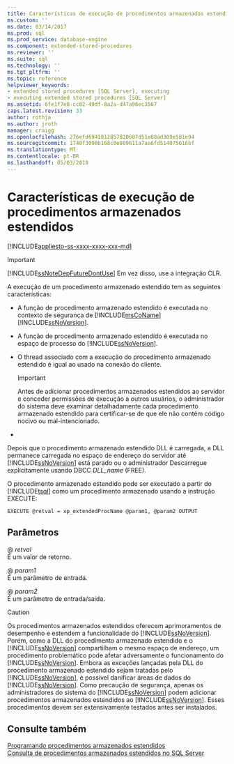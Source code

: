 ```yaml
---
title: Características de execução de procedimentos armazenados estendidos | Microsoft Docs
ms.custom: ''
ms.date: 03/14/2017
ms.prod: sql
ms.prod_service: database-engine
ms.component: extended-stored-procedures
ms.reviewer: ''
ms.suite: sql
ms.technology: ''
ms.tgt_pltfrm: ''
ms.topic: reference
helpviewer_keywords:
- extended stored procedures [SQL Server], executing
- executing extended stored procedures [SQL Server]
ms.assetid: 6fe1f7e8-cc02-49df-8a2a-d47a96ec3567
caps.latest.revision: 33
author: rothja
ms.author: jroth
manager: craigg
ms.openlocfilehash: 276efd6941012857820607d51e08ad309e581e94
ms.sourcegitcommit: 1740f3090b168c0e809611a7aa6fd514075616bf
ms.translationtype: MT
ms.contentlocale: pt-BR
ms.lasthandoff: 05/03/2018
---
```

# <a name="execution-characteristics-of-extended-stored-procedures"></a>Características de execução de procedimentos armazenados estendidos
[!INCLUDE[appliesto-ss-xxxx-xxxx-xxx-md](../../includes/appliesto-ss-xxxx-xxxx-xxx-md.md)]
    
> [!IMPORTANT]  
>  [!INCLUDE[ssNoteDepFutureDontUse](../../includes/ssnotedepfuturedontuse-md.md)] Em vez disso, use a integração CLR.  
  
 A execução de um procedimento armazenado estendido tem as seguintes características:  
  
-   A função de procedimento armazenado estendido é executada no contexto de segurança de [!INCLUDE[msCoName](../../includes/msconame-md.md)] [!INCLUDE[ssNoVersion](../../includes/ssnoversion-md.md)].  
  
-   A função de procedimento armazenado estendido é executada no espaço de processo do [!INCLUDE[ssNoVersion](../../includes/ssnoversion-md.md)].  
  
-   O thread associado com a execução do procedimento armazenado estendido é igual ao usado na conexão do cliente.  
  
    > [!IMPORTANT]  
    >  Antes de adicionar procedimentos armazenados estendidos ao servidor e conceder permissões de execução a outros usuários, o administrador do sistema deve examinar detalhadamente cada procedimento armazenado estendido para certificar-se de que ele não contém código nocivo ou mal-intencionado.  
  
-  
  
 Depois que o procedimento armazenado estendido DLL é carregada, a DLL permanece carregada no espaço de endereço do servidor até [!INCLUDE[ssNoVersion](../../includes/ssnoversion-md.md)] está parado ou o administrador Descarregue explicitamente usando DBCC *DLL_name* (FREE).  
  
 O procedimento armazenado estendido pode ser executado a partir do [!INCLUDE[tsql](../../includes/tsql-md.md)] como um procedimento armazenado usando a instrução EXECUTE:  
  
```  
EXECUTE @retval = xp_extendedProcName @param1, @param2 OUTPUT  
```  
  
## <a name="parameters"></a>Parâmetros  
 @ *retval*  
 É um valor de retorno.  
  
 @ *param1*  
 É um parâmetro de entrada.  
  
 @ *param2*  
 É um parâmetro de entrada/saída.  
  
> [!CAUTION]  
>  Os procedimentos armazenados estendidos oferecem aprimoramentos de desempenho e estendem a funcionalidade do [!INCLUDE[ssNoVersion](../../includes/ssnoversion-md.md)]. Porém, como a DLL do procedimento armazenado estendido e o [!INCLUDE[ssNoVersion](../../includes/ssnoversion-md.md)] compartilham o mesmo espaço de endereço, um procedimento problemático pode afetar adversamente o funcionamento do [!INCLUDE[ssNoVersion](../../includes/ssnoversion-md.md)]. Embora as exceções lançadas pela DLL do procedimento armazenado estendido sejam tratadas pelo [!INCLUDE[ssNoVersion](../../includes/ssnoversion-md.md)], é possível danificar áreas de dados do [!INCLUDE[ssNoVersion](../../includes/ssnoversion-md.md)]. Como precaução de segurança, apenas os administradores do sistema do [!INCLUDE[ssNoVersion](../../includes/ssnoversion-md.md)] podem adicionar procedimentos armazenados estendidos ao [!INCLUDE[ssNoVersion](../../includes/ssnoversion-md.md)]. Esses procedimentos devem ser extensivamente testados antes ser instalados.  
  
## <a name="see-also"></a>Consulte também  
 [Programando procedimentos armazenados estendidos](../../relational-databases/extended-stored-procedures-programming/database-engine-extended-stored-procedures-programming.md)   
 [Consulta de procedimentos armazenados estendidos no SQL Server](../../relational-databases/extended-stored-procedures-programming/querying-extended-stored-procedures-installed-in-sql-server.md)  
  
  
